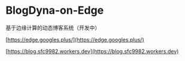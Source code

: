 # BlogDyna-on-Edge
基于边缘计算的动态博客系统（开发中）

[https://edge.googles.plus/](https://edge.googles.plus/)

[https://blog.sfc9982.workers.dev](https://blog.sfc9982.workers.dev)
